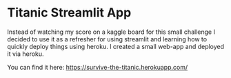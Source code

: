 # Titanic Streamlit App

Instead of watching my score on a kaggle board for this small challenge I decided to use it as a refresher for using streamlit and learning how to quickly deploy things using heroku. I created a small web-app and deployed it via heroku.

You can find it here: https://survive-the-titanic.herokuapp.com/
